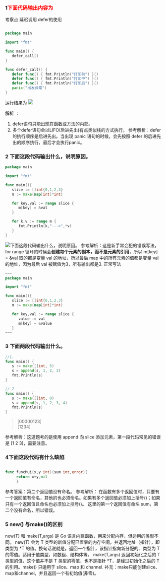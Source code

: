 ### 1<font color="red">下面代码输出内容为</font>
考察点  延迟调用 defer的使用 
```go 

package main

import "fmt"

func main() {
   defer_call()
}

func defer_call() {
   defer func() { fmt.Println("打印前") }()
   defer func() { fmt.Println("打印中") }()
   defer func() { fmt.Println("打印后") }()
   panic("出发异常")
}


```
运行结果为
![](images/screenshot_1569728754250.png)

解析  ：
1.  defer语句只能出现在函数或方法的内部。
2. 多个defer语句会以LIFO(后进先出)有点类似栈的方式执行。
参考解析：defer 的执行顺序是后进先出。当出现 panic 语句的时候，会先按照 defer 的后进先出的顺序执行，最后才会执行panic。

### 2 下面这段代码输出什么，说明原因。
```go 
package main

import "fmt"

func main(){
   slice := []int{0,1,2,3}
   m := make(map[int]*int)

   for key,val := range slice {
      m[key] = &val
   }

   for k,v := range m {
      fmt.Println(k,"--->",*v)
   }
}

```
![下面这段代码输出什么，说明原因。](images/screenshot_1569733500750.png)
参考解析：这是新手常会犯的错误写法，for range 循环的时候会**创建每个元素的副本，而不是元素的引用**，所以 m\[key\] = &val 取的都是变量 val 的地址，所以最后 map 中的所有元素的值都是变量 val 的地址，因为最后 val 被赋值为3，所有输出都是3.
正常写法
```go 
~~~
package main

import "fmt"

func main(){
   slice := []int{0,1,2,3}
   m := make(map[int]*int)

   for key,val := range slice {
      value := val
      m[key] = &value
   }
~~~
```

### 3  下面两段代码输出什么。
```go
//1.
func main() {
   s := make([]int, 5)
   s = append(s, 1, 2, 3)
   fmt.Println(s)
}

// 2
func main() {
   s := make([]int, 0)
   s = append(s, 1, 2, 3, 4)
   fmt.Println(s)
}

```
>   [00000123\]  
> [1234\]


参考解析：这道题考的是使用 append 向 slice 添加元素，第一段代码常见的错误是 \[1 2 3\]，需要注意。

### 4下面这段代码有什么缺陷
```go

func funcMui(x,y int)(sum int,error){  
     return x+y,nil  
     }

 ```
参考答案：第二个返回值没有命名。
参考解析：
在函数有多个返回值时，只要有一个返回值有命名，其他的也必须命名。如果有多个返回值必须加上括号()；如果只有一个返回值且命名也必须加上括号()。
这里的第一个返回值有命名 sum，第二个没有命名，所以错误。  

### 5 new() 与make()的区别
new(T) 和 make(T,args) 是 Go 语言内建函数，用来分配内存，但适用的类型不同。
new(T) 会为 T 类型的新值分配已置零的内存空间，并返回地址（指针），即类型为 *T 的值。换句话说就是，返回一个指针，该指针指向新分配的、类型为 T 的零值。适用于值类型，如数组、结构体等。
make(T,args) 返回初始化之后的 T 类型的值，这个值并不是 T 类型的零值，也不是指针 *T，是经过初始化之后的 T 的引用。make() 只适用于 slice、map 和 channel.
补充：make只能创建slice、map和channel，并且返回一个有初始值(非零)。
